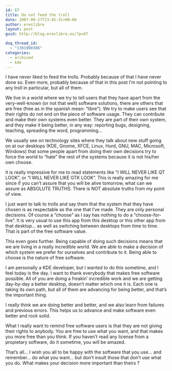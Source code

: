 ```yaml
---
id: 67
title: Do not feed the troll
date: 2007-09-27T23:45:31+00:00
author: ereslibre
layout: post
guid: http://blog.ereslibre.es/?p=67

dsq_thread_id:
  - "1301900386"
categories:
  - archived
  - kde
---
```

I have never liked to feed the trolls. Probably because of that I have never done so. Even more, probably because of that in this post I&#8217;m not pointing to any troll in particular, but all of them.

We live in a world where we try to tell users that they have apart from the very-well-known (or not that well) software solutions, there are others that are free (free as in the spanish mean: &#8220;libre&#8221;). We try to make users see that their rights do not end on the piece of software usage. They can contribute and make their own systems even better. They are part of their own system, and they make it being better, in any way: reporting bugs, designing, teaching, spreading the word, programming&#8230;

We usually see on technology sites where they talk about new stuff going on at our desktops (KDE, Gnome, XFCE, Linux, Hurd, GNU, MAC, Microsoft, Windows) that some people apart from doing their own decisions try to force the world to &#8220;hate&#8221; the rest of the systems because it is not his/her own choose.

It is really impressive for me to read statements like &#8220;I WILL NEVER LIKE QT LOOK&#8221;, or &#8220;I WILL NEVER LIKE GTK LOOK&#8221;. This is really amazing for me since if you can&#8217;t assure that you will be alive tomorrow, what can we assure as ABSOLUTE TRUTHS. There is NOT absolute truths from my point of view.

I just want to talk to trolls and say them that the system that they have chosen is as respectable as the one that I&#8217;ve made. They are only personal decisions. Of course a &#8220;choose&#8221; as I say has nothing to do a &#8220;choose-for-live&#8221;. It is very usual to use this app from this desktop or this other app from that desktop&#8230; as well as switching between desktops from time to time. That is part of the free software value.

This even goes further. Being capable of doing such decisions means that we are living in a really incredible world. We are able to make a decision of which system we prefer for ourselves and contribute to it. Being able to choose is the nature of free software.

I am personally a KDE developer, but I wanted to do this sometime, and I feel today is the day. I want to thank everybody that makes free software possible. All of you are doing a freakin&#8217; incredible work and we are getting day-by-day a better desktop, doesn&#8217;t matter which one it is. Each one is taking its own path, but all of them are advancing for being better, and that&#8217;s the important thing.

I really think we are doing better and better, and we also learn from failures and previous errors. This helps us to advance and make software even better and rock solid.

What I really want to remind free software users is that they are not giving their rights to anybody. You are free to use what you want, and that makes you more free than you think. If you haven&#8217;t read any license from a propietary software, do it sometime, you will be amazed.

That&#8217;s all&#8230; I wish you all to be happy with the software that you use&#8230; and remember&#8230; do what you want&#8230; but don&#8217;t insult those that don&#8217;t use what you do. What makes your decision more important than theirs ?
